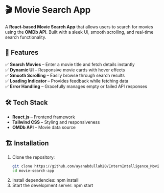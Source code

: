 # 🎬 Movie Search App  

A **React-based Movie Search App** that allows users to search for movies using the **OMDb API**. Built with a sleek UI, smooth scrolling, and real-time search functionality.  

## 🚀 Features  
✅ **Search Movies** – Enter a movie title and fetch details instantly  
✅ **Dynamic UI** – Responsive movie cards with hover effects  
✅ **Smooth Scrolling** – Easily browse through search results  
✅ **Loading Indicator** – Provides feedback while fetching data  
✅ **Error Handling** – Gracefully manages empty or failed API responses  

## 🛠️ Tech Stack  
- **React.js** – Frontend framework  
- **Tailwind CSS** – Styling and responsiveness  
- **OMDb API** – Movie data source  

## 🏗️ Installation  

1. Clone the repository:  
   ```sh
   git clone https://github.com/ayanabdullah20/InternIntelligence_MovieSite.git
   cd movie-search-app
2. Install dependencies:
    npm install
3. Start the development server:
    npm start
